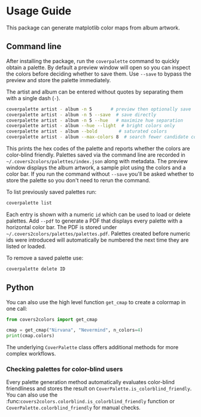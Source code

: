 # Usage Guide

This package can generate matplotlib color maps from album artwork.

## Command line

After installing the package, run the `coverpalette` command to quickly
obtain a palette. By default a preview window will open so you can inspect
the colors before deciding whether to save them. Use `--save` to bypass the
preview and store the palette immediately.

The artist and album can be entered without quotes by separating them with a
single dash (`-`).

```bash
coverpalette artist - album -n 5       # preview then optionally save
coverpalette artist - album -n 5 --save  # save directly
coverpalette artist - album -n 5 --hue   # maximize hue separation
coverpalette artist - album --hue --light  # bright colors only
coverpalette artist - album --bold        # saturated colors
coverpalette artist - album --max-colors 8  # search fewer candidate colors
```

This prints the hex codes of the palette and reports whether the colors are
color-blind friendly. Palettes saved via the command line are recorded in
``~/.covers2colors/palettes/index.json`` along with metadata.
The preview window displays the album artwork, a sample plot using the colors
and a color bar. If you run the command without ``--save`` you'll be asked
whether to store the palette so you don't need to rerun the command.

To list previously saved palettes run:

```bash
coverpalette list
```

Each entry is shown with a numeric ``id`` which can be used to load or delete
palettes.  Add ``--pdf`` to generate a PDF that displays every palette with a
horizontal color bar. The PDF is stored under
``~/.covers2colors/palettes/palettes.pdf``.
Palettes created before numeric ids were introduced will automatically be
numbered the next time they are listed or loaded.

To remove a saved palette use:

```bash
coverpalette delete ID
```

## Python

You can also use the high level function `get_cmap` to create a colormap in one
call:

```python
from covers2colors import get_cmap

cmap = get_cmap("Nirvana", "Nevermind", n_colors=4)
print(cmap.colors)
```

The underlying `CoverPalette` class offers additional methods for more complex
workflows.

### Checking palettes for color-blind users

Every palette generation method automatically evaluates color-blind
friendliness and stores the result on ``CoverPalette.is_colorblind_friendly``.
You can also use the :func:`covers2colors.colorblind.is_colorblind_friendly`
function or ``CoverPalette.colorblind_friendly`` for manual checks.
